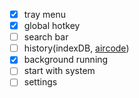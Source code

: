 - [X] tray menu
- [X] global hotkey
- [ ] search bar
- [ ] history(indexDB, [aircode](https://aircode.io/dashboard))
- [X] background running
- [ ] start with system
- [ ] settings
